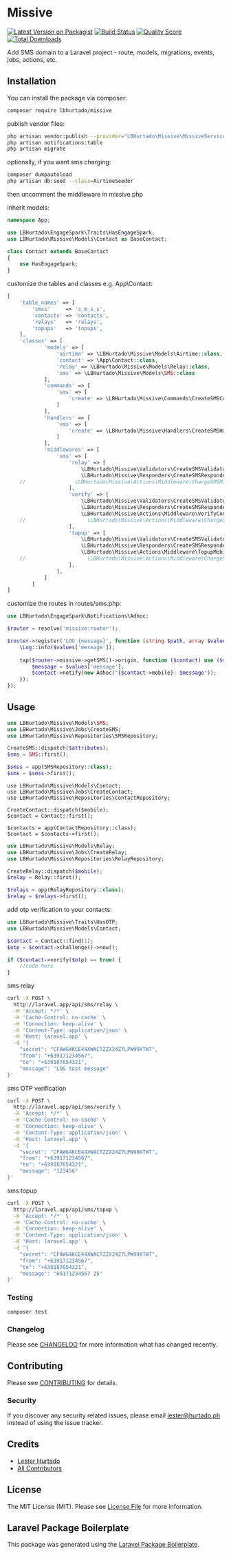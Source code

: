 # Missive

[![Latest Version on Packagist](https://img.shields.io/packagist/v/lbhurtado/missive.svg?style=flat-square)](https://packagist.org/packages/lbhurtado/missive)
[![Build Status](https://img.shields.io/travis/lbhurtado/missive/master.svg?style=flat-square)](https://travis-ci.org/lbhurtado/missive)
[![Quality Score](https://img.shields.io/scrutinizer/g/lbhurtado/missive.svg?style=flat-square)](https://scrutinizer-ci.com/g/lbhurtado/missive)
[![Total Downloads](https://img.shields.io/packagist/dt/lbhurtado/missive.svg?style=flat-square)](https://packagist.org/packages/lbhurtado/missive)

Add SMS domain to a Laravel project - route, models, migrations, events, jobs, actions, etc.

## Installation

You can install the package via composer:

```bash
composer require lbhurtado/missive
```

publish vendor files:
```bash
php artisan vendor:publish --provider="LBHurtado\Missive\MissiveServiceProvider"
php artisan notifications:table
php artisan migrate


```
optionally, if you want sms charging:

```bash
composer dumpautoload
php artisan db:seed --class=AirtimeSeeder
```
then uncomment the middleware in missive.php

inherit models:
```php
namespace App;

use LBHurtado\EngageSpark\Traits\HasEngageSpark;
use LBHurtado\Missive\Models\Contact as BaseContact;

class Contact extends BaseContact
{
    use HasEngageSpark;
}
```
customize the tables and classes e.g. App\Contact:
```php
[
	'table_names' => [
		'smss'     => 's_m_s_s',
		'contacts' => 'contacts',
		'relays'   => 'relays',
        'topups'   => 'topups',
	],
    'classes' => [
            'models' => [
                'airtime' => \LBHurtado\Missive\Models\Airtime::class,
                'contact' => \App\Contact::class,
                'relay' => \LBHurtado\Missive\Models\Relay::class,
                'sms' => \LBHurtado\Missive\Models\SMS::class
            ],
            'commands' => [
                'sms' => [
                    'create' => \LBHurtado\Missive\Commands\CreateSMSCommand::class
                ]
            ],
            'handlers' => [
                'sms' => [
                    'create' => \LBHurtado\Missive\Handlers\CreateSMSHandler::class
                ]
            ],
            'middlewares' => [
                'sms' => [
                    'relay' => [
                        \LBHurtado\Missive\Validators\CreateSMSValidator::class,
                        \LBHurtado\Missive\Responders\CreateSMSResponder::class,
    //                \LBHurtado\Missive\Actions\Middleware\ChargeSMSMiddleware::class,
                    ],
                    'verify' => [
                        \LBHurtado\Missive\Validators\CreateSMSValidator::class,
                        \LBHurtado\Missive\Responders\CreateSMSResponder::class,
                        \LBHurtado\Missive\Actions\Middleware\VerifyContactHandler::class,
    //                    \LBHurtado\Missive\Actions\Middleware\ChargeSMSMiddleware::class,
                    ],
                    'topup' => [
                        \LBHurtado\Missive\Validators\CreateSMSValidator::class,
                        \LBHurtado\Missive\Responders\CreateSMSResponder::class,
                        \LBHurtado\Missive\Actions\Middleware\TopupMobileHandler::class,
    //                    \LBHurtado\Missive\Actions\Middleware\ChargeSMSMiddleware::class,
                    ],
                ],
            ]
        ]
]
```

customize the routes in routes/sms.php:
```php
use LBHurtado\EngageSpark\Notifications\Adhoc;

$router = resolve('missive:router');

$router->register('LOG {message}', function (string $path, array $values) use ($router) {
    \Log::info($values['message']);
    
    tap($router->missive->getSMS()->origin, function ($contact) use ($values) {
        $message = $values['message'];
        $contact->notify(new Adhoc("{$contact->mobile}: $message"));
    });
});
```

## Usage

``` php
use LBHurtado\Missive\Models\SMS;
use LBHurtado\Missive\Jobs\CreateSMS;
use LBHurtado\Missive\Repositories\SMSRepository;

CreateSMS::dispatch($attributes);
$sms = SMS::first();

$smss = app(SMSRepository::class);
$sms = $smss->first();
```

``` php$
use LBHurtado\Missive\Models\Contact;
use LBHurtado\Missive\Jobs\CreateContact;
use LBHurtado\Missive\Repositories\ContactRepository;

CreateContact::dispatch($mobile);
$contact = Contact::first();

$contacts = app(ContactRepository::class);
$contact = $contacts->first();
```

``` php
use LBHurtado\Missive\Models\Relay;
use LBHurtado\Missive\Jobs\CreateRelay;
use LBHurtado\Missive\Repositories\RelayRepository;

CreateRelay::dispatch($mobile);
$relay = Relay::first();

$relays = app(RelayRepository::class);
$relay = $relays->first();
```

add otp verification to your contacts:
``` php
use LBHurtado\Missive\Traits\HasOTP;
use LBHurtado\Missive\Models\Contact;

$contact = Contact::find(1);
$otp = $contact->challenge()->now();

if ($contact->verify($otp) == true) {
    //code here
}
``` 

sms relay
``` bash
curl -X POST \
  http://laravel.app/api/sms/relay \
  -H 'Accept: */*' \
  -H 'Cache-Control: no-cache' \
  -H 'Connection: keep-alive' \
  -H 'Content-Type: application/json' \
  -H 'Host: laravel.app' \
  -d '{
    "secret": "CFAWG4KCE44XWACTZZX24Z7LPW99XTWT",
    "from": "+639171234567",
    "to": "+639187654321",
    "message": "LOG test message"
}'
```

sms OTP verification
``` bash
curl -X POST \
  http://laravel.app/api/sms/verify \
  -H 'Accept: */*' \
  -H 'Cache-Control: no-cache' \
  -H 'Connection: keep-alive' \
  -H 'Content-Type: application/json' \
  -H 'Host: laravel.app' \
  -d '{
    "secret": "CFAWG4KCE44XWACTZZX24Z7LPW99XTWT",
    "from": "+639171234567",
    "to": "+639187654321",
    "message": "123456"
}'
```

sms topup
``` bash
curl -X POST \
  http://laravel.app/api/sms/topup \
  -H 'Accept: */*' \
  -H 'Cache-Control: no-cache' \
  -H 'Connection: keep-alive' \
  -H 'Content-Type: application/json' \
  -H 'Host: laravel.app' \
  -d '{
    "secret": "CFAWG4KCE44XWACTZZX24Z7LPW99XTWT",
    "from": "+639171234567",
    "to": "+639187654321",
    "message": "09171234567 25"
}'
```

### Testing

``` bash
composer test
```

### Changelog

Please see [CHANGELOG](CHANGELOG.md) for more information what has changed recently.

## Contributing

Please see [CONTRIBUTING](CONTRIBUTING.md) for details.

### Security

If you discover any security related issues, please email lester@hurtado.ph instead of using the issue tracker.

## Credits

- [Lester Hurtado](https://github.com/lbhurtado)
- [All Contributors](../../contributors)

## License

The MIT License (MIT). Please see [License File](LICENSE.md) for more information.

## Laravel Package Boilerplate

This package was generated using the [Laravel Package Boilerplate](https://laravelpackageboilerplate.com).
